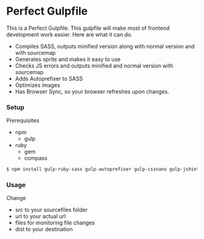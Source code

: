 # Perfect Gulpfile

This is a Perfect Gulpfile. This gulpfile will make most of frontend development work easier. Here are what it can do.

  - Compiles SASS, outputs minified version along with normal version and with sourcemap
  - Generates sprite and makes it easy to use
  - Checks JS errors and outputs minified and normal version with sourcemap
  - Adds Autoprefixer to SASS
  - Optimizes images 
  - Has Browser Sync, so your browser refreshes upon changes.

### Setup

Prerequisites
- npm
  -  gulp
- ruby
    - gem
    - compass
```sh
$ npm install gulp-ruby-sass gulp-autoprefixer gulp-cssnano gulp-jshint gulp-concat gulp-uglify gulp-imagemin gulp-notify gulp-rename gulp-cache del gulp.spritesmith browser-sync --save-dev
```

### Usage
Change
- src to your sourcefiles folder
- url to your actual url
- files for monitoring file changes
- dist to your destination 
